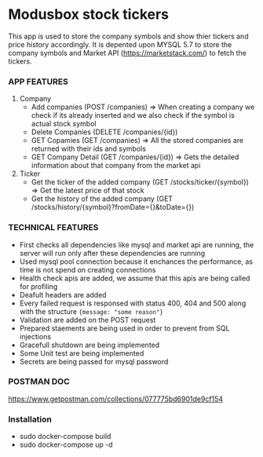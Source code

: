 # Modusbox stock tickers

This app is used to store the company symbols and show thier tickers and price history accordingly. It is depented upon MYSQL 5.7 to store the company symbols and Market API (https://marketstack.com/) to fetch the tickers. 

### APP FEATURES
1. Company
    - Add companies (POST /companies) => When creating a company we check if its already inserted and we also check if the symbol is actual stock symbol
    - Delete Companies (DELETE /companies/{id}) 
    - GET Copamies (GET /companies) => All the stored companies are returned with their ids and symbols
    - GET Company Detail (GET /companies/{id}) => Gets the detailed information about that company from the market api
2. Ticker
    - Get the ticker of the added company (GET /stocks/ticker/{symbol}) => Get the latest price of that stock 
    - Get the history of the added company (GET /stocks/history/{symbol}?fromDate={}&toDate={})

### TECHNICAL FEATURES
- First checks all dependencies like mysql and market api are running, the server will run only after these dependencies are  running
- Used mysql pool connection because it enchances the performance, as time is not spend on creating connections
- Health check apis are added, we assume that this apis are being called for profiling
- Deafult headers are added
- Every failed request is responsed with status 400, 404 and 500 along with the structure `{message: "some reason"}`
- Validation are added on the POST request
- Prepared staements are being used in order to prevent from SQL injections
- Gracefull shutdown are being implemented
- Some Unit test are being implemented 
- Secrets are being passed for mysql password

### POSTMAN DOC
https://www.getpostman.com/collections/077775bd6901de9cf154

### Installation
- sudo docker-compose build
- sudo docker-compose up -d







